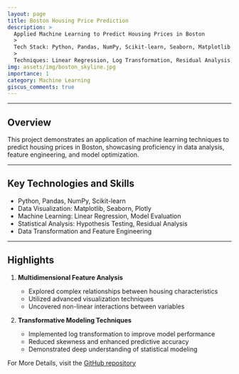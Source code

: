 ```yaml
---
layout: page
title: Boston Housing Price Prediction
description: >
  Applied Machine Learning to Predict Housing Prices in Boston
  >
  Tech Stack: Python, Pandas, NumPy, Scikit-learn, Seaborn, Matplotlib
  >
  Techniques: Linear Regression, Log Transformation, Residual Analysis, Feature Engineering, Model Evaluation
img: assets/img/boston_skyline.jpg
importance: 1
category: Machine Learning
giscus_comments: true
---
```


---

## Overview

This project demonstrates an application of machine learning techniques to predict housing prices in Boston, showcasing proficiency in data analysis, feature engineering, and model optimization.


--- 

## Key Technologies and Skills

- Python, Pandas, NumPy, Scikit-learn
- Data Visualization: Matplotlib, Seaborn, Plotly
- Machine Learning: Linear Regression, Model Evaluation
- Statistical Analysis: Hypothesis Testing, Residual Analysis
- Data Transformation and Feature Engineering


---
## Highlights

1. **Multidimensional Feature Analysis**
   - Explored complex relationships between housing characteristics
   - Utilized advanced visualization techniques
   - Uncovered non-linear interactions between variables

2. **Transformative Modeling Techniques**
   - Implemented log transformation to improve model performance
   - Reduced skewness and enhanced predictive accuracy
   - Demonstrated deep understanding of statistical modeling

For More Details, visit the [GitHub repository](https://github.com/Hit07/Real-Estate-Price-Model)
